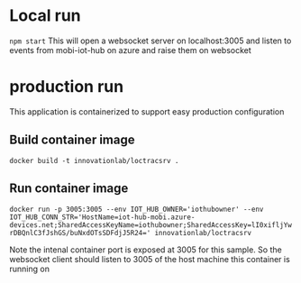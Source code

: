 # Local run
`npm start`
This will open a websocket server on localhost:3005 and listen to events from mobi-iot-hub on azure and raise them on websocket

# production run
This application is containerized to support easy production configuration

## Build container image
`docker build -t innovationlab/loctracsrv .`

## Run container image
`docker run -p 3005:3005 --env IOT_HUB_OWNER='iothubowner' --env IOT_HUB_CONN_STR='HostName=iot-hub-mobi.azure-devices.net;SharedAccessKeyName=iothubowner;SharedAccessKey=lI0xifljYwrDBQnlC3fJshGS/buNxdOTsSDFdjJ5R24=' innovationlab/loctracsrv`

Note the intenal container port is exposed at 3005 for this sample. So the websocket client should listen to 3005 of the host machine this container is running on